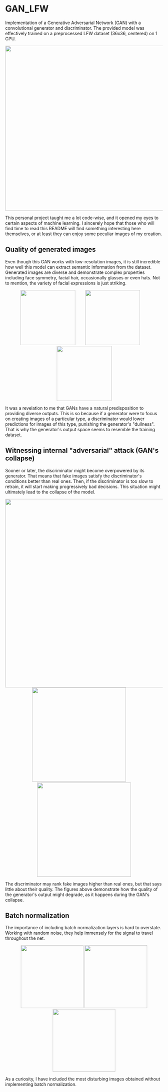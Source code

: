 # GAN_LFW

Implementation of a Generative Adversarial Network (GAN) with a convolutional generator and discriminator. The provided model was effectively trained on a preprocessed LFW dataset (36x36, centered) on 1 GPU.

<p align="center">
  <img src="https://user-images.githubusercontent.com/42875258/143950484-9a8dbbb9-8807-436d-b639-7bc0b54cadd4.gif" width="525">
</p>

This personal project taught me a lot code-wise, and it opened my eyes to certain aspects of machine learning. I sincerely hope that those who will find time to read this README will find something interesting here themselves, or at least they can enjoy some peculiar images of my creation.

## Quality of generated images

Even though this GAN works with low-resolution images, it is still incredible how well this model can extract semantic information from the dataset. Generated images are diverse and demonstrate complex properties including face symmetry, facial hair, occasionally glasses or even hats. Not to mention, the variety of facial expressions is just striking.

<p align="center">
  <img src="https://user-images.githubusercontent.com/42875258/143947116-ea1f6bde-145e-47fe-844d-8b8c64a88380.png" width="175">
  &nbsp;&nbsp;&nbsp;&nbsp;&nbsp;&nbsp;
  <img src="https://user-images.githubusercontent.com/42875258/143947122-8401c65b-ab14-4139-80e5-b6193e0d0888.png" width="175">
  &nbsp;&nbsp;&nbsp;&nbsp;&nbsp;
  <img src="https://user-images.githubusercontent.com/42875258/143947125-fd302735-ac9a-425e-8374-13aa294f8b34.png" width="175">
</p>

It was a revelation to me that GANs have a natural predisposition to providing diverse outputs. This is so because if a generator were to focus on creating images of a particular type, a discriminator would lower predictions for images of this type, punishing the generator's "dullness". That is why the generator's output space seems to resemble the training dataset.

## Witnessing internal "adversarial" attack (GAN's collapse)

Sooner or later, the discriminator might become overpowered by its generator. That means that fake images satisfy the discriminator's conditions better than real ones. Then, if the discriminator is too slow to retrain, it will start making progressively bad decisions. This situation might ultimately lead to the collapse of the model.

<p align="center">
  <img src="https://user-images.githubusercontent.com/42875258/143992399-fb33e836-dae5-4da9-9fdb-0f4ed05b0c7a.gif" width="600"><br>
  <img src="https://user-images.githubusercontent.com/42875258/143959911-a0f2e9df-71b7-4108-9a61-b6def7e57086.png" width="300">
  &nbsp;&nbsp;&nbsp;&nbsp;&nbsp;&nbsp;&nbsp;
  <img src="https://user-images.githubusercontent.com/42875258/143983246-6bd347b8-4dea-4ccc-b42f-4d4f8bf5d5dc.png" width="300">
</p>

The discriminator may rank fake images higher than real ones, but that says little about their quality. The figures above demonstrate how the quality of the generator's output might degrade, as it happens during the GAN's collapse. 


## Batch normalization

The importance of including batch normalization layers is hard to overstate. Working with random noise, they help immensely for the signal to travel throughout the net.

<p align="center">
  <img src="https://user-images.githubusercontent.com/42875258/143985635-c7e9d4ba-ca59-41e8-a615-133abdc78b57.png" width="200">
  <img src="https://user-images.githubusercontent.com/42875258/143985750-bcdd995e-ff6c-4bc5-91a5-57212a070e3f.png" width="200">
  <img src="https://user-images.githubusercontent.com/42875258/143985769-ad1e3100-fa67-47db-8c5d-eb8705686f9d.png" width="200">
</p>

As a curiosity, I  have included the most disturbing images obtained without implementing batch normalization.
